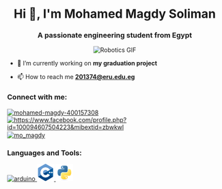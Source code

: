 <h1 align="center">Hi 👋, I'm Mohamed Magdy Soliman</h1>
<h3 align="center">A passionate engineering student from Egypt</h3>

<p align="center">
  <img src="https://media.giphy.com/media/xUA7bdpLxQhsSQdyog/giphy.gif" alt="Robotics GIF" width="300"/>
</p>

- 🔭 I’m currently working on **my graduation project**

- 📫 How to reach me **201374@eru.edu.eg**

<h3 align="left">Connect with me:</h3>
<p align="left">
  <a href="https://linkedin.com/in/mohamed-magdy-400157308" target="blank"><img align="center" src="https://raw.githubusercontent.com/rahuldkjain/github-profile-readme-generator/master/src/images/icons/Social/linked-in-alt.svg" alt="mohamed-magdy-400157308" height="30" width="40" /></a>
  <a href="https://fb.com/https://www.facebook.com/profile.php?id=100094607504223&mibextid=zbwkwl" target="blank"><img align="center" src="https://raw.githubusercontent.com/rahuldkjain/github-profile-readme-generator/master/src/images/icons/Social/facebook.svg" alt="https://www.facebook.com/profile.php?id=100094607504223&mibextid=zbwkwl" height="30" width="40" /></a>
  <a href="https://www.instagram.com/[mo_magdy](https://www.instagram.com/)/profilecard/?igsh=MXQwZHZtN2Q0dDhmNw==" target="blank"><img align="center" src="https://raw.githubusercontent.com/rahuldkjain/github-profile-readme-generator/master/src/images/icons/Social/instagram.svg" alt="mo_magdy" height="30" width="40" /></a>
</p>

<h3 align="left">Languages and Tools:</h3>
<p align="left">
  <a href="https://www.arduino.cc/" target="_blank" rel="noreferrer"> <img src="https://cdn.worldvectorlogo.com/logos/arduino-1.svg" alt="arduino" width="40" height="40"/> </a>
  <a href="https://www.w3schools.com/cpp/" target="_blank" rel="noreferrer"> <img src="https://raw.githubusercontent.com/devicons/devicon/master/icons/cplusplus/cplusplus-original.svg" alt="cplusplus" width="40" height="40"/> </a>
  <a href="https://www.python.org" target="_blank" rel="noreferrer"> <img src="https://raw.githubusercontent.com/devicons/devicon/master/icons/python/python-original.svg" alt="python" width="40" height="40"/> </a>
</p>

